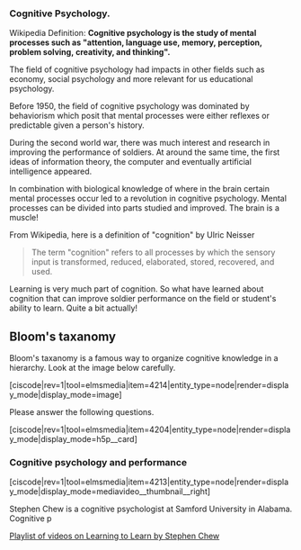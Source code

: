 ### Cognitive Psychology. 

Wikipedia Definition: **Cognitive psychology is the study of mental processes such as "attention, language use, memory, perception, problem solving, creativity, and thinking".**

The field of cognitive psychology had impacts in other fields such as economy, social psychology and more relevant for us educational psychology. 

Before 1950, the field of cognitive psychology was dominated by behaviorism which posit that mental processes were either reflexes or predictable given a person's history. 

During the second world war, there was much interest and research in improving the performance of soldiers. At around the same time, the first ideas of information theory, the computer and eventually artificial intelligence appeared. 

In combination with biological knowledge of where in the brain certain mental processes occur led to a revolution in cognitive psychology. Mental processes can be divided into parts studied and improved. The brain is a muscle! 

From Wikipedia, here is a definition of "cognition" by Ulric Neisser

>The term "cognition" refers to all processes by which the sensory input is transformed, reduced, elaborated, stored, recovered, and used.

Learning is very much part of cognition. So what have learned about cognition that can improve soldier performance on the field or student's ability to learn. Quite a bit actually!

## Bloom's taxanomy 

Bloom's taxanomy is a famous way to organize cognitive knowledge in a hierarchy. Look at the image below carefully.  

[ciscode|rev=1|tool=elmsmedia|item=4214|entity_type=node|render=display_mode|display_mode=image]

Please answer the following questions. 

[ciscode|rev=1|tool=elmsmedia|item=4204|entity_type=node|render=display_mode|display_mode=h5p__card]

### Cognitive psychology and performance

[ciscode|rev=1|tool=elmsmedia|item=4213|entity_type=node|render=display_mode|display_mode=mediavideo__thumbnail__right]
 
  Stephen Chew is a cognitive psychologist at Samford University in Alabama. Cognitive p
  
   <a target = "_blank" href="https://www.youtube.com/watch?v=htv6eap1-_M&list=PL85708E6EA236E3DB&index=1">Playlist of videos on Learning to Learn by Stephen Chew</a> 


